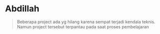 # Abdillah 

>Beberapa project ada yg hilang karena sempat terjadi kendala teknis. Namun project tersebut terpantau pada saat proses pembelajaran

